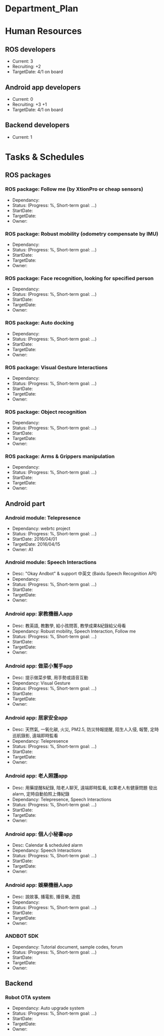 # Department_Plan

# Human Resources
## ROS developers
* Current: 3
* Recruiting: +2
 * TargetDate: 4/1 on board

## Android app developers
* Current: 0
* Recruiting: +3 +1
 * TargetDate: 4/1 on board 

## Backend developers
* Current: 1

# Tasks & Schedules
## ROS packages
### ROS package: Follow me (by XtionPro or cheap sensors)
* Dependancy: 
* Status: (Progress: %, Short-term goal: ...)
* StartDate:
* TargetDate:
* Owner:

### ROS package: Robust mobility (odometry compensate by IMU)
* Dependancy: 
* Status: (Progress: %, Short-term goal: ...)
* StartDate:
* TargetDate:
* Owner:

### ROS package: Face recognition, looking for specified person
* Dependancy: 
* Status: (Progress: %, Short-term goal: ...)
* StartDate:
* TargetDate:
* Owner:

### ROS package: Auto docking
* Dependancy: 
* Status: (Progress: %, Short-term goal: ...)
* StartDate:
* TargetDate:
* Owner:

### ROS package: Visual Gesture Interactions
* Dependancy: 
* Status: (Progress: %, Short-term goal: ...)
* StartDate:
* TargetDate:
* Owner:

### ROS package: Object recognition
* Dependancy: 
* Status: (Progress: %, Short-term goal: ...)
* StartDate:
* TargetDate:
* Owner:

### ROS package: Arms & Grippers manipulation
* Dependancy: 
* Status: (Progress: %, Short-term goal: ...)
* StartDate:
* TargetDate:
* Owner:

## Android part
### Android module: Telepresence
* Dependancy: webrtc project
* Status: (Progress: %, Short-term goal: ...)
* StartDate: 2016/04/01
* TargetDate: 2016/04/15
* Owner: A1

### Android module: Speech Interactions 
* Desc: "Okay Andbot" & support 中英文 (Baidu Speech Recognition API)
* Dependancy: 
* Status: (Progress: %, Short-term goal: ...)
* StartDate:
* TargetDate:
* Owner:

### Android app: 家教機器人app 
* Desc: 教英語, 教數學, 給小孩問答, 教學成果&紀錄給父母看
* Dependancy: Robust mobility, Speech Interaction, Follow me
* Status: (Progress: %, Short-term goal: ...)
* StartDate:
* TargetDate:
* Owner:

### Android app: 做菜小幫手app
* Desc: 提示做菜步驟, 用手勢或語音互動   
* Dependancy: Visual Gesture
* Status: (Progress: %, Short-term goal: ...)
* StartDate:
* TargetDate:
* Owner:

### Android app: 居家安全app
* Desc: 天然氣, 一氧化碳, 火災, PM2.5, 防災特報提醒, 陌生人入侵, 報警, 定時巡航錄影, 遠端即時監看
* Dependancy: Telepresence
* Status: (Progress: %, Short-term goal: ...)
* StartDate:
* TargetDate:
* Owner:

### Android app: 老人照護app 
* Desc: 用藥提醒&紀錄, 陪老人聊天, 遠端即時監看, 如果老人有健康問題 發出alarm, 定時自動拍照上傳紀錄
* Dependancy: Telepresence, Speech Interactions
* Status: (Progress: %, Short-term goal: ...)
* StartDate:
* TargetDate:
* Owner:

### Android app: 個人小秘書app
* Desc: Calendar & scheduled alarm
* Dependancy: Speech Interactions
* Status: (Progress: %, Short-term goal: ...)
* StartDate:
* TargetDate:
* Owner:

### Android app: 娛樂機器人app 
* Desc: 說故事, 播電影, 播音樂, 遊戲
* Dependancy: 
* Status: (Progress: %, Short-term goal: ...)
* StartDate:
* TargetDate:
* Owner:

### ANDBOT SDK
* Dependancy: Tutorial document, sample codes, forum
* Status: (Progress: %, Short-term goal: ...)
* StartDate:
* TargetDate:
* Owner:

## Backend
### Robot OTA system
* Dependancy: Auto upgrade system
* Status: (Progress: %, Short-term goal: ...)
* StartDate:
* TargetDate:
* Owner:





